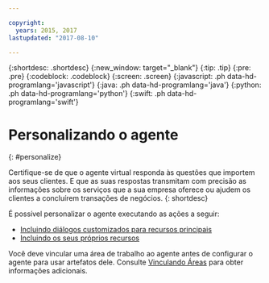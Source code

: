 ```yaml
---

copyright:
  years: 2015, 2017
lastupdated: "2017-08-10"

---
```


{:shortdesc: .shortdesc}
{:new_window: target="_blank"}
{:tip: .tip}
{:pre: .pre}
{:codeblock: .codeblock}
{:screen: .screen}
{:javascript: .ph data-hd-programlang='javascript'}
{:java: .ph data-hd-programlang='java'}
{:python: .ph data-hd-programlang='python'}
{:swift: .ph data-hd-programlang='swift'}

# Personalizando o agente 
{: #personalize}

Certifique-se de que o agente virtual responda às questões que importem aos seus clientes. E que as suas respostas transmitam com precisão as informações
sobre os serviços que a sua empresa oferece ou ajudem os clientes a concluírem transações de negócios.
{: shortdesc}

É possível personalizar o agente executando as ações a seguir:

- [Incluindo diálogos customizados para recursos principais](add-custom-dialog.html)
- [Incluindo os seus próprios recursos](add-custom-capabilities.html)

Você deve vincular uma área de trabalho ao agente antes de configurar o agente para usar artefatos dele. Consulte [Vinculando Áreas](link_workspace.html) para obter informações adicionais.
